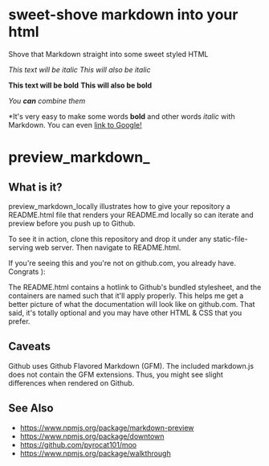 sweet-shove markdown into your html
===========

Shove that Markdown straight into some sweet styled HTML


*This text will be italic*
_This will also be italic_

**This text will be bold**
__This will also be bold__

*You **can** combine them*

*It's very easy to make some words **bold** and other words *italic* with Markdown. You can even [link to Google!](http://google.com)

preview_markdown_
===============

What is it?
----------
preview\_markdown\_locally illustrates how to give your repository a README.html file that renders your README.md locally so can iterate and preview before you push up to Github.

To see it in action, clone this repository and drop it under any static-file-serving web server. Then navigate to README.html.

If you're seeing this and you're not on github.com, you already have. Congrats ):

The README.html contains a hotlink to Github's bundled stylesheet, and the containers are named such that it'll apply properly. This helps me get a better picture of what the documentation will look like on github.com. That said, it's totally optional and you may have other HTML & CSS that you prefer.

Caveats
-------
Github uses Github Flavored Markdown (GFM). The included markdown.js does not contain the GFM extensions. Thus, you might see slight differences when rendered on Github.

See Also
--------
+ https://www.npmjs.org/package/markdown-preview
+ https://www.npmjs.org/package/downtown
+ https://github.com/pyrocat101/moo
+ https://www.npmjs.org/package/walkthrough
